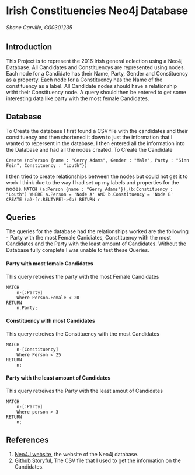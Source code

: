 # Irish Constituencies Neo4j Database
###### Shane Carville, G00301235

## Introduction
This Project is to represent the 2016 Irish general eclection using a Neo4j Database. All Candidates and Constituencys are represented using nodes. Each node for a Candidate has their Name, Party, Gender and Constituency as a property. Each node for a Constituency has the Name of the constituency as a label. All Candidate nodes should have a relationship witht their Constituency node. A query should then be entered to get some interesting data like party with the most female Candidates.

## Database
To Create the database I first found a CSV file with the candidates and their constituency and then shortened it down to just the information that I wanted to repersent in the database. I then entered all the information into the Database and had all the nodes created.
To Create the Candidate

``Create (n:Person {name : "Gerry Adams", Gender : "Male", Party : "Sinn Fein", Constituency : "Louth"})``

I then tried to create relationships between the nodes but could not get it to work I think due to the way I had set up my labels and properties for the nodes.
`` MATCH (a:Person {name : "Gerry Adams"}),(b:Constituency : "Louth")
    WHERE a.Person = 'Node A' AND b.Constituency = 'Node B'
    CREATE (a)-[r:RELTYPE]->(b)
    RETURN r ``

## Queries
The queries for the database had the relationships worked are the following - Party with the most Female Canidiates, Constituency with the most Candidates and the Party with the least amount of Candidates. Without the Database fully complete I was unable to test these Queries.

#### Party with most female Candidates
This query retreives the party with the most Female Candidates
```cypher
MATCH
	n-[:Party]
    Where Person.Female < 20
RETURN
	n.Party;
```

#### Constituency with most Candidates
This query retreives the Constituency with the most Candidates
```cypher
MATCH
	n-[Constituency]
    Where Person < 25
RETURN
	n;
```

#### Party with the least amount of Candidates
This query retreives the Party with the least amout of Candidates
```cypher
MATCH
	n-[:Party]
    Where person > 3
RETURN
	n;
```

## References
1. [Neo4J website](http://neo4j.com/), the website of the Neo4j database.
2. [Github Storyful](https://github.com/storyful/irish-elections), The CSV file that I used to get the information on the Candidates.